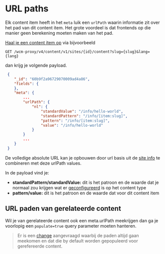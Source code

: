 # URL paths
Elk content item heeft in het `meta` luik een `urlPath` waarin informatie zit over het pad van dit content item. Het grote voordeel is dat frontends op die manier geen berekening moeten maken van het pad. 

[Haal je een content item op](/wcmv4/content/content-item-read) via bijvoorbeeld

```shell
GET /wcm-proxy/v4/content/v1/sites/{id}/content?slug={slug}&lang={lang}
```

dan krijg je volgende payload. 

```json
 {
    "_id": "60b9f2a96729070009ad4a86",
    "fields": {
    },
    "meta": {
        ...
        "urlPath": {
            "nl": {
                "standardValue": "/info/hello-world",
                "standardPattern": "/info/[item:slug]",
                "pattern": "/info/[item:slug]",
                "value": "/info/hello-world"
            }
        }
        ...
    }
 }
```

De volledige absolute URL kan je opbouwen door url basis uit de [site info](/wcmv4/content/site) te combineren met deze urlPath values.

In de payload vind je:

* **standardPattern/standardValue:** dit is het patroon en de  waarde dat je normaal zou krijgen wat er [geconfigureerd](/redactie/content/inrichten-content-types?id=url-patronen) is op het content type
* **pattern/value:** dit is het patroon en de waarde dat voor dit content item

## URL paden van gerelateerde content
Wil je van gerelateerde content ook een meta.urlPath meekrijgen dan ga je voorlopig een `populate=true` query parameter moeten hanteren. 

> Er is een [change](https://jira.antwerpen.be/browse/RED-1718) aangevraagd waarbij de paden altijd gaan meekomen en dat die by default worden gepopuleerd voor gerefereerde content. 
